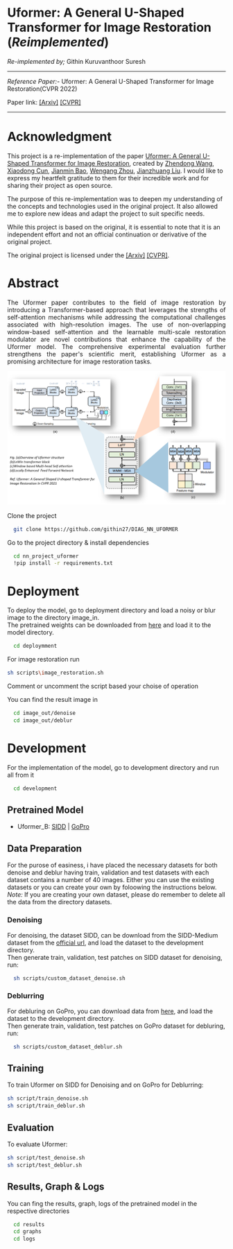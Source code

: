# Uformer: A General U-Shaped Transformer for Image Restoration (*Reimplemented*) 

*Re-implemented by;* Githin Kuruvanthoor Suresh
***
*Reference Paper:-* Uformer: A General U-Shaped Transformer for Image Restoration(CVPR 2022)

Paper link: [[Arxiv]](https://arxiv.org/abs/2106.03106) [[CVPR]](https://openaccess.thecvf.com/content/CVPR2022/papers/Wang_Uformer_A_General_U-Shaped_Transformer_for_Image_Restoration_CVPR_2022_paper.pdf)


<hr>


# Acknowledgment

This project is a re-implementation of the paper [Uformer: A General U-Shaped Transformer for Image Restoration](https://github.com/ZhendongWang6/Uformer), created by [Zhendong Wang](https://vinthony.github.io/), [Xiaodong Cun](https://jianminbao.github.io/), [Jianmin Bao](http://staff.ustc.edu.cn/~zhwg/), [Wengang Zhou](http://people.ucas.ac.cn/~jzliu?language=en), [Jianzhuang Liu](http://staff.ustc.edu.cn/~lihq/en/). I would like to express my heartfelt gratitude to them for their incredible work and for sharing their project as open source.

The purpose of this re-implementation was to deepen my understanding of the concepts and technologies used in the original project. It also allowed me to explore new ideas and adapt the project to suit specific needs.

While this project is based on the original, it is essential to note that it is an independent effort and not an official continuation or derivative of the original project.

The original project is licensed under the [[Arxiv]](https://arxiv.org/abs/2106.03106) [[CVPR]](https://openaccess.thecvf.com/content/CVPR2022/papers/Wang_Uformer_A_General_U-Shaped_Transformer_for_Image_Restoration_CVPR_2022_paper.pdf).


# Abstract

<p style="text-align: justify;">
The Uformer paper contributes to the field of image restoration by introducing a Transformer-based approach that leverages the strengths of self-attention mechanisms while addressing the computational challenges associated with high-resolution images. The use of non-overlapping window-based self-attention and the learnable multi-scale restoration modulator are novel contributions that enhance the capability of the Uformer model. The comprehensive experimental evaluation further strengthens the paper's scientific merit, establishing Uformer as a promising architecture for image restoration tasks.</p>

![uformer](uformer.png)

Clone the project

```bash
  git clone https://github.com/githin27/DIAG_NN_UFORMER
```

Go to the project directory & install dependencies

```bash
  cd nn_project_uformer
  !pip install -r requirements.txt
```
# Deployment

To deploy the model, go to deployment directory and load a noisy or blur image to the directory image_in.  
The pretrained weights can be downloaded from [here](https://drive.google.com/drive/folders/1CFs1DY1U2s3sNxJIgeFZJzn8IoLvpXeG?usp=drive_link) and load it to the model directory.

```bash
  cd deploymment 
```

For image restoration run
```bash
sh scripts\image_restoration.sh
```
Comment or uncomment the script based your choise of operation 

You can find the result image in 
```bash
  cd image_out/denoise
  cd image_out/deblur
```



# Development
For the implementation of the model, go to development directory and run all from it
```bash
  cd development
````

## Pretrained Model

- Uformer_B: [SIDD](https://mailustceducn-my.sharepoint.com/:u:/g/personal/zhendongwang_mail_ustc_edu_cn/Ea7hMP82A0xFlOKPlQnBJy0B9gVP-1MJL75mR4QKBMGc2w?e=iOz0zz) |
[GoPro](https://mailustceducn-my.sharepoint.com/:u:/g/personal/zhendongwang_mail_ustc_edu_cn/EfCPoTSEKJRAshoE6EAC_3YB7oNkbLUX6AUgWSCwoJe0oA?e=jai90x)


## Data Preparation

For the purose of easiness, i have placed the necessary datasets for both denoise and deblur having train, validation and test datasets with each dataset contains a number of 40 images.  Either you can use the existing datasets or you can create your own by foloowing the instructions below.  
_Note:_ If you are creating your own dataset, please do remember to delete all the data from the directory datasets.


### Denoising
For denoising, the dataset SIDD, can be download from the SIDD-Medium dataset from the [official url](https://www.eecs.yorku.ca/~kamel/sidd/dataset.php), and load the dataset to the development directory.  
Then generate train, validation, test patches on SIDD dataset for denoising, run:
```sh
  sh scripts/custom_dataset_denoise.sh
```

### Deblurring
For debluring on GoPro, you can download data from [here](https://mailustceducn-my.sharepoint.com/personal/zhendongwang_mail_ustc_edu_cn/_layouts/15/onedrive.aspx?ga=1&id=%2Fpersonal%2Fzhendongwang%5Fmail%5Fustc%5Fedu%5Fcn%2FDocuments%2FUformer%2Fdatasets%2FGoPro), and load the dataset to the development directory.   
Then generate train, validation, test patches on GoPro dataset for debluring, run:
```sh
  sh scripts/custom_dataset_deblur.sh
```
## Training

To train Uformer on SIDD for Denoising and on GoPro for Deblurring:
```sh
sh script/train_denoise.sh
sh script/train_deblur.sh
```

## Evaluation
To evaluate Uformer:

```sh
sh script/test_denoise.sh
sh script/test_deblur.sh
```

##  Results, Graph & Logs
You can fing the results, graph, logs of the pretrained model in the respective directories
```bash
  cd results
  cd graphs
  cd logs
```
